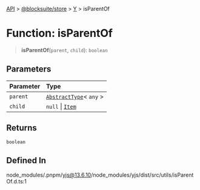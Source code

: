[API](../../../../../index.md) > [@blocksuite/store](../../../index.md) > [Y](../index.md) > isParentOf

# Function: isParentOf

> **isParentOf**(`parent`, `child`): `boolean`

## Parameters

| Parameter | Type |
| :------ | :------ |
| `parent` | [`AbstractType`](../classes/class.AbstractType.md)\< `any` \> |
| `child` | `null` \| [`Item`](../classes/class.Item.md) |

## Returns

`boolean`

## Defined In

node\_modules/.pnpm/yjs@13.6.10/node\_modules/yjs/dist/src/utils/isParentOf.d.ts:1
